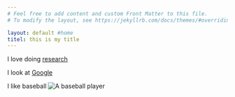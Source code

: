 ```yaml
---
# Feel free to add content and custom Front Matter to this file.
# To modify the layout, see https://jekyllrb.com/docs/themes/#overriding-theme-defaults

layout: default #home
titel: this is my title
---
```

I love doing [research](/research/)

I look at [Google](https://google.com)

I like baseball
![A baseball player](/files/RMNP-Map.png)
